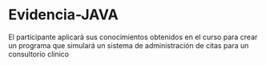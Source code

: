 # Evidencia-JAVA
El participante aplicará sus conocimientos obtenidos en el curso para crear un programa que simulará un sistema de administración de citas para un consultorio clínico
